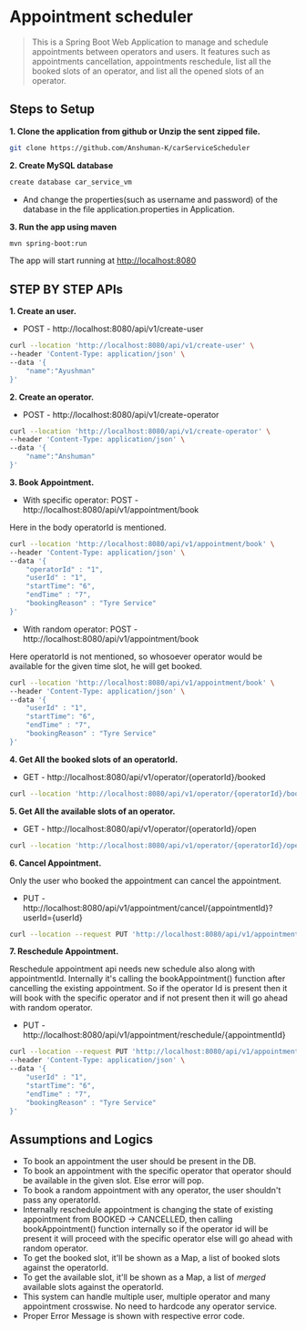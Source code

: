 

# Appointment scheduler

>This is a Spring Boot Web Application to manage and schedule appointments between operators and users. It features such as appointments cancellation, appointments reschedule, list all the booked slots of an operator, and list all the opened slots of an operator.

## Steps to Setup

**1. Clone the application from github or Unzip the sent zipped file.**

```bash
git clone https://github.com/Anshuman-K/carServiceScheduler
```
**2. Create MySQL database**

```bash
create database car_service_vm
```
- And change the properties(such as username and password) of the database in the file application.properties in Application.

**3. Run the app using maven**

```bash
mvn spring-boot:run
```

The app will start running at <http://localhost:8080>

## STEP BY STEP APIs

**1. Create an user.**

- POST - http://localhost:8080/api/v1/create-user
```bash
curl --location 'http://localhost:8080/api/v1/create-user' \
--header 'Content-Type: application/json' \
--data '{
    "name":"Ayushman"
}'
```

**2. Create an operator.**

- POST - http://localhost:8080/api/v1/create-operator
```bash
curl --location 'http://localhost:8080/api/v1/create-operator' \
--header 'Content-Type: application/json' \
--data '{
    "name":"Anshuman"
}'
```

**3. Book Appointment.**

- With specific operator: POST - http://localhost:8080/api/v1/appointment/book

Here in the body operatorId is mentioned.
```bash
curl --location 'http://localhost:8080/api/v1/appointment/book' \
--header 'Content-Type: application/json' \
--data '{
    "operatorId" : "1",
    "userId" : "1",
    "startTime": "6",
    "endTime" : "7",
    "bookingReason" : "Tyre Service"
}'
```


- With random operator: POST - http://localhost:8080/api/v1/appointment/book

Here operatorId is not mentioned, so whosoever operator would be available for the given time slot, he will get booked.
```bash
curl --location 'http://localhost:8080/api/v1/appointment/book' \
--header 'Content-Type: application/json' \
--data '{
    "userId" : "1",
    "startTime": "6",
    "endTime" : "7",
    "bookingReason" : "Tyre Service"
}'
```

**4. Get All the booked slots of an operatorId.**

- GET - http://localhost:8080/api/v1/operator/{operatorId}/booked

```bash
curl --location 'http://localhost:8080/api/v1/operator/{operatorId}/booked'
```
**5. Get All the available slots of an operator.**

- GET - http://localhost:8080/api/v1/operator/{operatorId}/open

```bash
curl --location 'http://localhost:8080/api/v1/operator/{operatorId}/open'
```

**6. Cancel Appointment.**

Only the user who booked the appointment can cancel the appointment.

- PUT - http://localhost:8080/api/v1/appointment/cancel/{appointmentId}?userId={userId}

```bash
curl --location --request PUT 'http://localhost:8080/api/v1/appointment/{appointmentId}?userId={userId}'
```

**7. Reschedule Appointment.**

Reschedule appointment api needs new schedule also along with appointmentId. Internally it's calling the bookAppointment() function after cancelling the existing appointment. So if the operator Id is present then it will book with the specific operator and if not present then it will go ahead with random operator.
- PUT - http://localhost:8080/api/v1/appointment/reschedule/{appointmentId}

```bash
curl --location --request PUT 'http://localhost:8080/api/v1/appointment/reschedule/{appointmentId}' \
--header 'Content-Type: application/json' \
--data '{
    "userId" : "1",
    "startTime": "6",
    "endTime" : "7",
    "bookingReason" : "Tyre Service"
}'
```

## Assumptions and Logics

- To book an appointment the user should be present in the DB. 
- To book an appointment with the specific operator that operator should be available in the given slot. Else error will pop.
- To book a random appointment with any operator, the user shouldn't pass any operatorId.
- Internally reschedule appointment is changing the state of existing appointment from BOOKED -> CANCELLED, then calling bookAppointment() function internally so if the operator id will be present it will proceed with the specific operator else will go ahead with random operator.
- To get the booked slot, it'll be shown as a Map, a list of booked slots against the operatorId.
- To get the available slot, it'll be shown as a Map, a list of *merged* available slots against the operatorId.
- This system can handle multiple user, multiple operator and many appointment crosswise. No need to hardcode any operator service.
- Proper Error Message is shown with respective error code.




